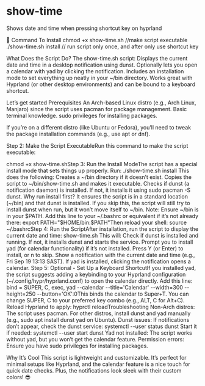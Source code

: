 # show-time
Shows date and time when pressing shortcut key on hyprland

🫸 Command To Install
chmod +x show-time.sh    //make script executable
./show-time.sh install        // run script only once, and after only use shortcut key


What Does the Script Do?
The show-time.sh script:
Displays the current date and time in a desktop notification using dunst.
Optionally lets you open a calendar with yad by clicking the notification.
Includes an installation mode to set everything up neatly in your ~/bin directory.
Works great with Hyprland (or other desktop environments) and can be bound to a keyboard shortcut.

Let’s get started
Prerequisites
An Arch-based Linux distro (e.g., Arch Linux, Manjaro) since the script uses pacman for package management.
Basic terminal knowledge.
sudo privileges for installing packages.

If you’re on a different distro (like Ubuntu or Fedora), you’ll need to tweak the package installation commands (e.g., use apt or dnf).

​Step 2: Make the Script ExecutableRun this command to make the script executable:

chmod +x show-time.shStep 3: Run the Install ModeThe script has a special install mode that sets things up properly.
Run:
./show-time.sh install
This does the following:
Creates a ~/bin directory if it doesn’t exist.
Copies the script to ~/bin/show-time.sh and makes it executable.
Checks if dunst (a notification daemon) is installed. If not, it installs it using sudo pacman -S dunst.
Why run install first? It ensures the script is in a standard location (~/bin) and that dunst is installed. If you skip this, the script will still try to install dunst when run, but it won’t move itself to ~/bin.
Note: Ensure ~/bin is in your $PATH. Add this line to your ~/.bashrc or equivalent if it’s not already there:
export PATH="$HOME/bin:$PATH"Then reload your shell:
source ~/.bashrcStep 4: Run the ScriptAfter installation, run the script to display the current date and time:
show-time.sh
This will:
Check if dunst is installed and running. If not, it installs dunst and starts the service.
Prompt you to install yad (for calendar functionality) if it’s not installed. Press Y (or Enter) to install, or n to skip.
Show a notification with the current date and time (e.g., Fri Sep 19 13:13 SAST).
If yad is installed, clicking the notification opens a calendar.
Step 5: Optional - Set Up a Keyboard ShortcutIf you installed yad, the script suggests adding a keybinding to your Hyprland configuration (~/.config/hypr/hyprland.conf) to open the calendar directly.
Add this line:
bind = SUPER, C, exec, yad --calendar --title='Calendar' --width=300 --height=250 --button='OK':0This binds the calendar to Super+T. You can change SUPER, C to your preferred key combo (e.g., ALT, C for Alt+C).
Reload Hyprland to apply:
hyprctl reloadTroubleshooting
Non-Arch distros: The script uses pacman. For other distros, install dunst and yad manually (e.g., sudo apt install dunst yad on Ubuntu).
Dunst issues: If notifications don’t appear, check the dunst service:
systemctl --user status dunst
Start it if needed:
systemctl --user start dunst
Yad not installed: The script works without yad, but you won’t get the calendar feature.
Permission errors: Ensure you have sudo privileges for installing packages.

Why It’s Cool
This script is lightweight and customizable. It’s perfect for minimal setups like Hyprland, and the calendar feature is a nice touch for quick date checks. Plus, the notifications look sleek with their custom colors! 😎
